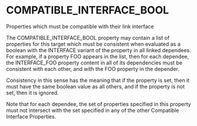   

# COMPATIBLE_INTERFACE_BOOL  
Properties which must be compatible with their link interface  

The COMPATIBLE_INTERFACE_BOOL property may contain a list of
properties for this target which must be consistent when evaluated as a
boolean with the INTERFACE variant of the property in all linked
dependees.  For example, if a property FOO appears in the list, then
for each dependee, the INTERFACE_FOO property content in all of its
dependencies must be consistent with each other, and with the FOO
property in the depender.  

Consistency in this sense has the meaning that if the property is set,
then it must have the same boolean value as all others, and if the
property is not set, then it is ignored.  

Note that for each dependee, the set of properties specified in this
property must not intersect with the set specified in any of the other
Compatible Interface Properties.  

